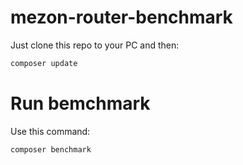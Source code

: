 # mezon-router-benchmark

Just clone this repo to your PC and then:

```bash
composer update
```

# Run bemchmark

Use this command:

```bash
composer benchmark
```
